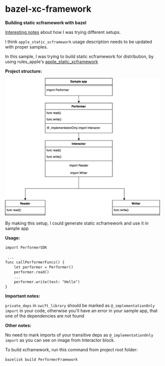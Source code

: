 # bazel-xc-framework
**Building static xcframework with bazel**

[Interesting notes](Readme%2Fcommon_info.md) about how I was trying different setups.

I think `apple_static_xcframework` usage description needs to be updated with proper samples.

In this sample, I was trying to build static xcframework for distribution, by using rules_apple's [apple_static_xcframework](https://github.com/tymurmustafaiev/bazel-xc-framework.git)

**Project structure:**

![sample.jpg](Readme%2Fsample.jpg)

By making this setup, I could generate static xcframework and use it in sample app

**Usage:**

````
import PerformerSDK

 ...
func callPerformerFuncs() {
    let performer = Performer()
    performer.read()
    ...
    performer.write(text: "Hello")
}

````

**Important notes:**

`private_deps` in `swift_library` should be marked as `@_implementationOnly import` in your code,
otherwise you'll have an error in 
your sample app, that one of the dependencies are not found

**Other notes:**

No need to mark imports of your transitive deps as `@_implementationOnly import` as you can see on image
from Interactor block.

To build xcframework, run this command from project root folder:

`bazelisk build PerformerFramework`
